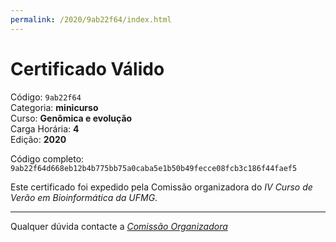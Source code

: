 ```yaml
---
permalink: /2020/9ab22f64/index.html
---
```


# Certificado Válido

Código: `9ab22f64`<br>
Categoria: **minicurso**<br>
Curso: **Genômica e evolução**<br>
Carga Horária: **4**<br>
Edição: **2020**<br>


Código completo: `9ab22f64d668eb12b4b775bb75a0caba5e1b50b49fecce08fcb3c186f44faef5`


Este certificado foi expedido pela Comissão organizadora do *IV Curso de Verão em Bioinformática da UFMG*.

----

Qualquer dúvida contacte a [_Comissão Organizadora_](<mailto:cursobioinfoufmg@gmail.com$subject=[Certificados]>)

